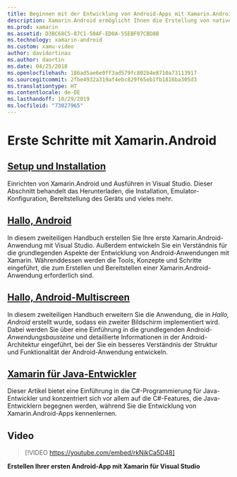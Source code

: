 ```yaml
---
title: Beginnen mit der Entwicklung von Android-Apps mit Xamarin.Android
description: Xamarin.Android ermöglicht Ihnen die Erstellung von nativen Android-Anwendungen, die die gleichen UI-Steuerelemente verwenden, wie in Java, jedoch mit der Flexibilität und Eleganz einer modernen Sprache (C#), der Leistungsfähigkeit der .NET-Basisklassenbibliothek (BCL) und einer erstklassigen IDE (Visual Studio) zur Verfügung. Diese Reihe wird die Grundlagen der Xamarin.Android-Entwicklung einführen. Sie führt Sie von der Einrichtung und Installation zum Erstellen der ersten Anwendung.
ms.prod: xamarin
ms.assetid: D3BC68C5-87C1-50AF-ED0A-55EBF07CBD8B
ms.technology: xamarin-android
ms.custom: xamu-video
author: davidortinau
ms.author: daortin
ms.date: 04/25/2018
ms.openlocfilehash: 186ad5ae6e0ff3ad579fc802b4e8710a73113917
ms.sourcegitcommit: 2fbe4932a319af4ebc829f65eb1fb1816ba305d3
ms.translationtype: HT
ms.contentlocale: de-DE
ms.lasthandoff: 10/29/2019
ms.locfileid: "73027965"
---
```

# <a name="get-started-with-xamarinandroid"></a>Erste Schritte mit Xamarin.Android

## <a name="setup-and-installationandroidget-startedinstallationindexmd"></a>[Setup und Installation](~/android/get-started/installation/index.md)

Einrichten von Xamarin.Android und Ausführen in Visual Studio. Dieser Abschnitt behandelt das Herunterladen, die Installation, Emulator-Konfiguration, Bereitstellung des Geräts und vieles mehr.

## <a name="hello-androidandroidget-startedhello-androidindexmd"></a>[Hallo, Android](~/android/get-started/hello-android/index.md)

In diesem zweiteiligen Handbuch erstellen Sie Ihre erste Xamarin.Android-Anwendung mit Visual Studio. Außerdem entwickeln Sie ein Verständnis für die grundlegenden Aspekte der Entwicklung von Android-Anwendungen mit Xamarin.
Währenddessen werden die Tools, Konzepte und Schritte eingeführt, die zum Erstellen und Bereitstellen einer Xamarin.Android-Anwendung erforderlich sind.

## <a name="hello-android-multiscreenandroidget-startedhello-android-multiscreenindexmd"></a>[Hallo, Android-Multiscreen](~/android/get-started/hello-android-multiscreen/index.md)

In diesem zweiteiligen Handbuch erweitern Sie die Anwendung, die in _Hallo, Android_ erstellt wurde, sodass ein zweiter Bildschirm implementiert wird. Dabei werden Sie über eine Einführung in die grundlegenden Android-*Anwendungsbausteine* und detaillierte Informationen in der Android-Architektur eingeführt, bei der Sie ein besseres Verständnis der Struktur und Funktionalität der Android-Anwendung entwickeln.

## <a name="xamarin-for-java-developersandroidget-startedjava-developersmd"></a>[Xamarin für Java-Entwickler](~/android/get-started/java-developers.md)

Dieser Artikel bietet eine Einführung in die C#-Programmierung für Java-Entwickler und konzentriert sich vor allem auf die C#-Features, die Java-Entwicklern begegnen werden, während Sie die Entwicklung von Xamarin.Android-Apps kennenlernen.

## <a name="video"></a>Video

> [!VIDEO https://youtube.com/embed/rkNikCa5D48]

**Erstellen Ihrer ersten Android-App mit Xamarin für Visual Studio**
